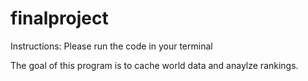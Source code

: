 # finalproject

Instructions: Please run the code in your terminal 

The goal of this program is to cache world data and anaylze rankings. 
